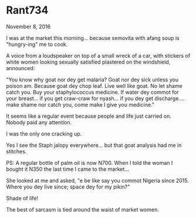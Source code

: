 # Rant734


November 8, 2016

I was at the market this morning... because semovita with afang soup is "hungry-ing" me to cook.

A voice from a loudspeaker on top of a small wreck of a car, with stickers of white women looking sexually satisfied plastered on the windshield, announced:

"You know why goat nor dey get malaria? Goat nor dey sick unless you poison am. Because goat dey chop leaf. Live well like goat. No let shame catch you. Buy your staphylococcus medicine. If water dey commot for your breast... if you get craw-craw for nyash... if you dey get discharge.... make shame nor catch you, come make I give you medicine."

It seems like a regular event because people and life just carried on. Nobody paid any attention.

I was the only one cracking up.

Yes I see the Staph jalopy everywhere... but that goat analysis had me in stitches. 

PS: A regular bottle of palm oil is now N700. When I told the woman I bought it N350 the last time I came to the market...

She looked at me and asked, "e be like say you commot Nigeria since 2015. Where you dey live since; space dey for my pikin?"

Shade of life! 

The best of sarcasm is tied around the waist of market women.